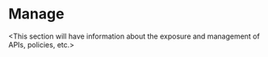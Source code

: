 # Manage

<This section will have information about the exposure and management of APIs, policies, etc.>